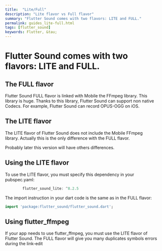 ```yaml
---
title:  "Lite/Full"
description: "Lite flavor vs Full flavor"
summary: "Flutter Sound comes with two flavors: LITE and FULL."
permalink: guides_lite-full.html
tags: [flutter_sound]
keywords: Flutter, &tau;
---
```

# Flutter Sound comes with two flavors: LITE and FULL.

## The FULL flavor

Flutter Sound FULL flavor is linked with Mobile the FFmpeg library.
This library is huge.
Thanks to this library, Flutter Sound can support non native Codecs.
For example, Flutter Sound can record OPUS-OGG on iOS.

## The LITE flavor

The LITE flavor of Flutter Sound does not include the Mobile FFmpeg library.
Actually this is the only difference with the FULL flavor.

Probably later this version will have others differences.

## Using the LITE flavor

To use the LITE flavor, you must specify this dependency  in your pubspec.yaml:

```dart
        flutter_sound_lite: ^8.2.5
```

The import instruction in your dart code is the same as in the FULL flavor:

```dart
import 'package:flutter_sound/flutter_sound.dart';
```

## Using flutter_ffmpeg

If your app needs to use flutter_ffmpeg, you must use the LITE flavor of Flutter Sound.
The FULL flavor will give you many duplicates symbols errors during the link-edit